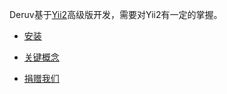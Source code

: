 
Deruv基于[Yii2](http://www.yiiframework.com/)高级版开发，需要对Yii2有一定的掌握。

* [安装](install.md)

* [关键概念](keyconcepts.md)

* [捐赠我们](donate.md)

